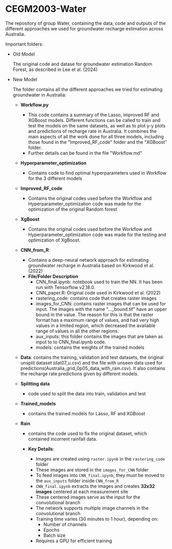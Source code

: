# CEGM2003-Water

The repository of group Water, containing the data, code and outputs of the different approaches we used for groundwater recharge estimation across Australia. 

Important folders:

* Old Model

    The original code and datase for groundwater estimation Random Forest, as described in Lee et al. (2024) 

- New Model

  The folder contains all the different approaches we tried for estimating groundwater in Australia:

  - **Workflow.py**
    - This code contains a summary of the Lasso, improved RF and XGBoost models. Different functions can be called to train and test the models on the same datasets, as well as to plot y-y plots and predictions of recharge rate in Australia. It combines the main aspects of all the work done for all three models, including those found in the "Improved_RF_code" folder and the "XGBoost" folder.
    - Further details can be found in the file "Workflow.md"

  - **Hyperparameter_optimization** 
    - Contains code to find optimal hyperparameters used in Workflow for the 3 different models  

  - **Improved_RF_code**
    - Contains the original codes used before the Workflow and Hyperparameter_optimization code was made for the optimization of the original Random forest
    
  - **XgBoost**
    - Contains the original codes used before the Workflow and Hyperparameter_optimization code was made for the testing and optimization of XgBoost. 

  - **CNN_from_R**
    - Contains a deep-neural network approach for estimating groundwater recharge in Australia based on Kirkwood et al. (2022)
    - **File/Folder Description**
      - CNN_final.ipynb: notebook used to train the NN. It has been run with Tensorflow v2.18.0.
      - CNN_paper.R: Original code used in Kirkwood et al. (2022)
      - rastering_code: contains code that creates raster images
      - images_for_CNN: contains raster images that can be used for input. The images with the name "..._bound.tif" have an upper bound in the value. The reason for this is that the raster format has a maximum range of values, and had very high values in a limited region, which decreased the available range of values in all the other regions.
      - aux_inputs: this folder contains the images that are taken as input to to CNN_final.ipynb code.
      - models: contains the weights of the trained models

  - **Data**: contains the training, validation and test datasets, the original unsplit dataset (dat07_u.csv) and the file with unseen data used for predictions(Australia_grid_0p05_data_with_rain.csv). It also contains the recharge rate predictions given by different models.


  - **Splitting data**
    - code used to split the data into train, validation and test

  - **Trained_models**
    - contains the trained models for Lasso, RF and XGBoost

  - **Rain**
    - contains the code used to fix the original dataset, which contained incorrent rainfall data.
  

    - **Key Details**:
      - Images are created using `raster.ipynb` in the `rastering_code` folder
      - These images are stored in the `images_for_CNN` folder
      - To feed images into `CNN_final.ipynb`, they must be moved to the `aux_inputs` folder inside `CNN_from_R`
      - `CNN_final.ipynb` extracts the images and creates **32x32 images** centered at each measurement site
      - These centered images serve as the input for the convolutional branch
      - The network supports multiple image channels in the convolutional branch
      - Training time varies (30 minutes to 1 hour), depending on:
        - Number of channels
        - Epochs
        - Batch size
      - Requires a GPU for efficient training